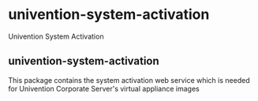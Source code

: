 # univention-system-activation
Univention System Activation

## univention-system-activation
This package contains the system activation web service which is needed for Univention Corporate Server's virtual appliance images
